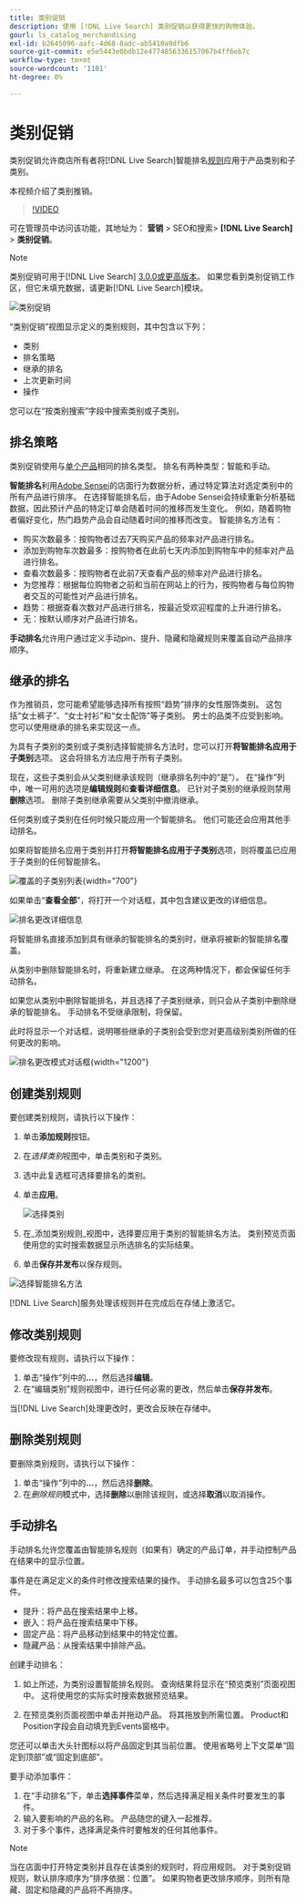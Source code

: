 ```yaml
---
title: 类别促销
description: 使用 [!DNL Live Search] 类别促销以获得更快的购物体验。
gourl: ls_catalog_merchandising
exl-id: b2645096-aafc-4d68-8adc-ab5410a9dfb6
source-git-commit: e5e5443e0bdb12e4774856336157067b4ff6eb7c
workflow-type: tm+mt
source-wordcount: '1101'
ht-degree: 0%

---
```


# 类别促销

类别促销允许商店所有者将[!DNL Live Search]智能排名[规则](rules.md)应用于产品类别和子类别。

本视频介绍了类别推销。

>[!VIDEO](https://video.tv.adobe.com/v/3448861?captions=chi_hans)

可在管理员中访问该功能，其地址为： **营销** > SEO和搜索> **[!DNL Live Search]** > **类别促销**。

>[!NOTE]
>
>类别促销可用于[!DNL Live Search] [3.0.0或更高版本](release-notes.md)。 如果您看到类别促销工作区，但它未填充数据，请更新[!DNL Live Search]模块。

![类别促销](assets/category_workspace.png)

“类别促销”视图显示定义的类别规则，其中包含以下列：

* 类别
* 排名策略
* 继承的排名
* 上次更新时间
* 操作

您可以在“按类别搜索”字段中搜索类别或子类别。

## 排名策略

类别促销使用与[单个产品](rules-workspace.md)相同的排名类型。
排名有两种类型：智能和手动。

**智能排名**&#x200B;利用[Adobe Sensei](https://www.adobe.com/sensei.html)的店面行为数据分析，通过特定算法对选定类别中的所有产品进行排序。 在选择智能排名后，由于Adobe Sensei会持续重新分析基础数据，因此预计产品的特定订单会随着时间的推移而发生变化。 例如，随着购物者偏好变化，热门趋势产品会自动随着时间的推移而改变。
智能排名方法有：

* 购买次数最多：按购物者过去7天购买产品的频率对产品进行排名。
* 添加到购物车次数最多：按购物者在此前七天内添加到购物车中的频率对产品进行排名。
* 查看次数最多：按购物者在此前7天查看产品的频率对产品进行排名。
* 为您推荐：根据每位购物者之前和当前在网站上的行为，按购物者与每位购物者交互的可能性对产品进行排名。
* 趋势：根据查看次数对产品进行排名，按最近受欢迎程度的上升进行排名。
* 无：按默认顺序对产品进行排名。

**手动排名**&#x200B;允许用户通过定义手动pin、提升、隐藏和隐藏规则来覆盖自动产品排序顺序。

## 继承的排名

作为推销员，您可能希望能够选择所有按照“趋势”排序的女性服饰类别。 这包括“女士裤子”、“女士衬衫”和“女士配饰”等子类别。 男士的品类不应受到影响。 您可以使用继承的排名来实现这一点。

为具有子类别的类别或子类别选择智能排名方法时，您可以打开&#x200B;**将智能排名应用于子类别**&#x200B;选项。 这会将排名方法应用于所有子类别。

现在，这些子类别会从父类别继承该规则（继承排名列中的“是”）。 在“操作”列中，唯一可用的选项是&#x200B;**编辑规则**&#x200B;和&#x200B;**查看详细信息**。 已针对子类别的继承规则禁用&#x200B;**删除**&#x200B;选项。 删除子类别继承需要从父类别中撤消继承。

任何类别或子类别在任何时候只能应用一个智能排名。 他们可能还会应用其他手动排名。

如果将智能排名应用于类别并打开&#x200B;**将智能排名应用于子类别**&#x200B;选项，则将覆盖已应用于子类别的任何智能排名。

![覆盖的子类别列表](assets/category_overwite_subs.png){width="700"}

如果单击“**查看全部**”，将打开一个对话框，其中包含建议更改的详细信息。

![排名更改详细信息](assets/category_overwrite.png)

将智能排名直接添加到具有继承的智能排名的类别时，继承将被新的智能排名覆盖。

从类别中删除智能排名时，将重新建立继承。
在这两种情况下，都会保留任何手动排名。

如果您从类别中删除智能排名，并且选择了子类别继承，则只会从子类别中删除继承的智能排名。 手动排名不受继承限制，将保留。

此时将显示一个对话框，说明哪些继承的子类别会受到您对更高级别类别所做的任何更改的影响。

![排名更改模式对话框](assets/category_overwrite_modal.png){width="1200"}

## 创建类别规则

要创建类别规则，请执行以下操作：

1. 单击&#x200B;**添加规则**&#x200B;按钮。
1. 在&#x200B;_选择类别_&#x200B;视图中，单击类别和子类别。
1. 选中此复选框可选择要排名的类别。
1. 单击&#x200B;**应用**。

   ![选择类别](assets/category_select.png)

1. 在&#x200B;_添加类别规则_视图中，选择要应用于类别的智能排名方法。
类别预览页面使用您的实时搜索数据显示所选排名的实际结果。
1. 单击&#x200B;**保存并发布**&#x200B;以保存规则。

![选择智能排名方法](assets/category_ranking.png)

[!DNL Live Search]服务处理该规则并在完成后在存储上激活它。

## 修改类别规则

要修改现有规则，请执行以下操作：

1. 单击“操作”列中的&#x200B;**...**，然后选择&#x200B;**编辑**。
1. 在“编辑类别”规则视图中，进行任何必需的更改，然后单击&#x200B;**保存并发布**。

当[!DNL Live Search]处理更改时，更改会反映在存储中。

## 删除类别规则

要删除类别规则，请执行以下操作：

1. 单击“操作”列中的&#x200B;**...**，然后选择&#x200B;**删除**。
1. 在&#x200B;_删除规则_&#x200B;模式中，选择&#x200B;**删除**&#x200B;以删除该规则，或选择&#x200B;**取消**&#x200B;以取消操作。

## 手动排名

手动排名允许您覆盖由智能排名规则（如果有）确定的产品订单，并手动控制产品在结果中的显示位置。

事件是在满足定义的条件时修改搜索结果的操作。 手动排名最多可以包含25个事件。

* 提升：将产品在搜索结果中上移。
* 嵌入：将产品在搜索结果中下移。
* 固定产品：将产品移动到结果中的特定位置。
* 隐藏产品：从搜索结果中排除产品。

创建手动排名：

1. 如上所述，为类别设置智能排名规则。 查询结果将显示在“预览类别”页面视图中。 这将使用您的实际实时搜索数据预览结果。

1. 在预览类别页面视图中单击并拖动产品。 将其拖放到所需位置。 Product和Position字段会自动填充到Events窗格中。

您还可以单击大头针图标以将产品固定到其当前位置。 使用省略号上下文菜单“固定到顶部”或“固定到底部”。

要手动添加事件：

1. 在“手动排名”下，单击&#x200B;**选择事件**&#x200B;菜单，然后选择满足相关条件时要发生的事件。
1. 输入要影响的产品的名称。 产品随您的键入一起推荐。
1. 对于多个事件，选择满足条件时要触发的任何其他事件。

>[!NOTE]
>
>当在店面中打开特定类别并且存在该类别的规则时，将应用规则。 对于类别促销规则，默认排序顺序为“排序依据：位置”。 如果购物者更改排序顺序，则所有隐藏、固定和隐藏的产品将不再排序。
